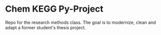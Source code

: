 # Chem KEGG Py-Project 
Repo for the research methods class. The goal is to modernize, clean and adapt a former student's thesis project.
